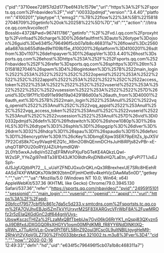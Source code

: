 {"pid":"3710eee728f57d2d177be6f431c1579e","url":"https%3A%2F%2Fsports.qq.com%2Fnbavideo%2F","vid":"i00332pdmjd","version":"3.4.40","platform":"4100201","playtype":1,"emsg2":"%7B%22flow%22%3A%5B%221581827046709%20getinfo%20ok%20258%22%5D%7D","id":"","action":"//btrace.qq.com/kvcollect?BossId=4372&Pwd=967411786","getinfo":"%2F%2Fvd.l.qq.com%2Fproxyhttp%2Fvinfoad%26charge%3D0%26defaultfmt%3Dauto%26otype%3Dojson%26guid%3De634f5c796496f5cb07a1b8c468311a7%26flowid%3Dc2560a6a687dcb655dfded9e1109b15e_4100201%26platform%3D4100201%26sdtfrom%3Dv1107%26defnpayver%3D1%26appVer%3D3.4.40%26host%3Dsports.qq.com%26ehost%3Dhttps%253A%252F%252Fsports.qq.com%252Fnbavideo%252F%26refer%3Dsports.qq.com%26sphttps%3D1%26tm%3D1581827046%26spwm%3D4%26logintoken%3D%257B%2522main_login%2522%253A%2522%2522%252C%2522openid%2522%253A%2522%2522%252C%2522appid%2522%253A%2522%2522%252C%2522access_token%2522%253A%2522%2522%252C%2522vuserid%2522%253A%2522%2522%252C%2522vusession%2522%253A%2522%2522%257D%26unid%3Dc19f7f1c10d911e99d19a0429186d00a%26auth_from%3D40001%26auth_ext%3D%257B%2522main_login%2522%253Anull%252C%2522vqq_openid%2522%253Anull%252C%2522vqq_appid%2522%253Anull%252C%2522vqq_access_token%2522%253Anull%252C%2522vuserid%2522%253Anull%252C%2522vusession%2522%253Anull%257D%26vid%3Di00332pdmjd%26defn%3D%26fhdswitch%3D0%26show1080p%3D1%26isHLS%3D1%26dtype%3D3%26sphls%3D1%26spgzip%3D%26dlver%3D%26drm%3D32%26hdcp%3D1%26spau%3D1%26spaudio%3D15%26defsrc%3D1%26encryptVer%3D9.1%26cKey%3DbmgEXpw3SER79pEItZs_lpJX5V7P22CdS8k7Cxy9VaqtHEZQ1c_X6m2O8hQEnmDCHsJuH8iRPjs82vPBr-xE-uhqOT8POU20oRYjU4ZiUHymdIQW-2L0Yb5wxAJv8qVn52ZqEFRMVoPXjuFbGTeKE4AQkzLQwl-W2sSP_YYeZgi97m8Ta381D43JK1O9ldtvRvjDN8xHQ7LaEtn_rgFvPl7T1JxEJSph-dJSJgfJQjtbIPt72__L_uUaYZFNDJGxu0rQKLnQx3RBrexhexUE7SRc8HEehR4ASd74XFWMQKs70Ik9K92btmDFjmHOet6v4keHVjcDAwMa5n0D","getkey":"","uin":"","ua":"Mozilla/5.0 (Windows NT 10.0; Win64; x64) AppleWebKit/537.36 (KHTML  like Gecko) Chrome/79.0.3945.130 Safari/537.36","refer":"https://sports.qq.com/nbavideo/","pvid":"2495915101","sessionid":"","main_login":"","vuserid":"","openid":"","appid":"","vurl":"https%3A%2F%2Fapd-20bfccf79577cbf5fc861c7da5c5d233.v.smtcdns.com%2Fsportsts.tc.qq.com%2FA7OVJhvEBJpI5ZmTkVYUrxyrM2SF83XARGvcVFrWbF8A%2FuwMROfz2r5zEIaQXGdGnC2df644gnVUys-UbswKsczcTHIZa%2FLzaMxQBfTbeblJw7Gyi06kG6RrYK1_nQspj83QXyzn5qJi9DBfxdJDXGGQ0RsXHGYV1osm00MPdKMB_fR8YY6NdDlNKtXQ-sRWh_x7TuAHVLq-Ovw0PtT6FL58lnZ92oul3fCsc0L9ultNBILtgygHeM9-2RhkVt2VXpV0LZ730%2Fh0033bbrzkd.321002.ts.m3u8%3Fver%3D4","cid":"","now":"2020-02-16 12:49:33","defn":"hd","uid":"e634f5c796496f5cb07a1b8c468311a7"}